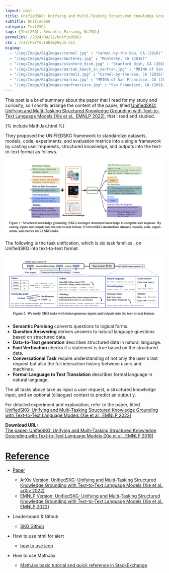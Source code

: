 ```yaml
---
layout: post
title: UnifiedSKG: Unifying and Multi-Tasking Structured Knowledge Grounding with Text-to-Text Language Models
subtitle: UnifiedSKG
category: Text2SQL
tags: [Text2SQL, Semantic_Parsing, NL2SQL]
permalink: /2024/04/22/UnifiedSKG/
css : /css/ForYouTubeByHyun.css
bigimg: 
  - "/img/Image/BigImages/carmel.jpg" : "Carmel-by-the-Sea, CA (2016)"
  - "/img/Image/BigImages/monterey.jpg" : "Monterey, CA (2016)"
  - "/img/Image/BigImages/stanford_dish.jpg" : "Stanford Dish, CA (2016)"
  - "/img/Image/BigImages/marian_beach_in_sanfran.jpg" : "MRINA of San Francisco, CA (2016)"
  - "/img/Image/BigImages/carmel2.jpg" : "Carmel-by-the-Sea, CA (2016)"
  - "/img/Image/BigImages/marina.jpg" : "MRINA of San Francisco, CA (2016)"
  - "/img/Image/BigImages/sanfrancisco.jpg" : "San Francisco, CA (2016)"
---
```


This post is a brief summary about the paper that I read for my study and curiosity, so I shortly arrange the content of the paper, titled [UnifiedSKG: Unifying and Multi-Tasking Structured Knowledge Grounding with Text-to-Text Language Models (Xie et al., EMNLP 2022)](https://aclanthology.org/2022.emnlp-main.39/), that I read and studied. 

{% include MathJax.html %}

They proposed the UNIFIEDSKG framework to standardize datasets, models, code, experiments, and evaluation metrics into a single framework by casting user requeests, structured knowledge, and outputs into the text-to-text format as follows.
 
![Xie et al., EMNLP 2022](/img/Image/NaturalLanguageProcessing/Papers/Knowledge/2024-04-22-UnifiedSKG/UnifiedSKG_figure1.png)

The following is the task unification, which is six task families , on UnifiedSKG into text-to-text format.

![Xie et al., EMNLP 2022](/img/Image/NaturalLanguageProcessing/Papers/Knowledge/2024-04-22-UnifiedSKG/UnifiedSKG_figure2.png)

   - **Semantic Parsiong** converts questions to logical forms.
   - **Question Answering** derives answers to natural language questions based on structured data.
   - **Data-to-Text generation** describes structured data in natural language.
   - **Fact Verfication** checks if a statement is true based on the structured data.
   - **Conversational Task** require understanding of not only the user's last request but also the full interaction history between users and machines.
   - **Formal Language to Text Translation** describes formal language in natural language.
     
The all tasks above take as input a user request, a structured knowledge input, and an optional (dilaogue) context to predict an output y.

For detailed experiment and explanation, refer to the paper, titled [UnifiedSKG: Unifying and Multi-Tasking Structured Knowledge Grounding with Text-to-Text Language Models (Xie et al., EMNLP 2022)](https://aclanthology.org/2022.emnlp-main.39/)

<div class="alert alert-success" role="alert"><i class="fa fa-paperclip fa-lg"></i> <b>Download URL: </b><br>
  <a href="https://aclanthology.org/2022.emnlp-main.39/">The paper: UnifieSKG: Unifying and Multi-Tasking Structured Knowledge Grounding with Text-to-Text Language Models (Xie et al., EMNLP 2018)</div>

# Reference 

- Paper 
  - [ArXiv Version: UnifiedSKG: Unifying and Multi-Tasking Structured Knowledge Grounding with Text-to-Text Language Models (Xie et al., arXiv 2022)](https://arxiv.org/abs/2201.05966)
  - [EMNLP Version: UnifiedSKG: Unifying and Multi-Tasking Structured Knowledge Grounding with Text-to-Text Language Models (Xie et al., EMNLP 2022)](https://aclanthology.org/2022.emnlp-main.39/)
    
- Leaderboard & Github
  -  [SKG Github](https://github.com/xlang-ai/UnifiedSKG)
  
- How to use html for alert
  - [how to use icon](http://idratherbewriting.com/documentation-theme-jekyll/mydoc_icons.html)
 
- How to use MathJax 
  - [MathJax basic tutorial and quick reference in StackExchange](https://math.meta.stackexchange.com/questions/5020/mathjax-basic-tutorial-and-quick-reference)

